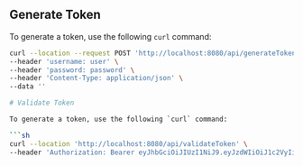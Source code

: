## Generate Token

To generate a token, use the following `curl` command:

```sh
curl --location --request POST 'http://localhost:8080/api/generateToken' \
--header 'username: user' \
--header 'password: password' \
--header 'Content-Type: application/json' \
--data ''

# Validate Token

To generate a token, use the following `curl` command:

```sh
curl --location 'http://localhost:8080/api/validateToken' \
--header 'Authorization: Bearer eyJhbGciOiJIUzI1NiJ9.eyJzdWIiOiJ1c2VyIiwiaWF0IjoxNzE3ODMzODY4LCJleHAiOjE3MTc4Njk4Njh9.X8K_B821b1WkvIYeuA588E1WunJx4l1FRAMQwnYIra4'
